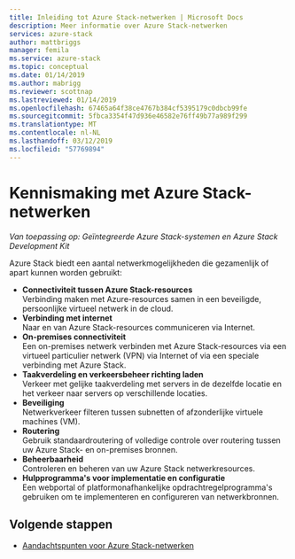 ```yaml
---
title: Inleiding tot Azure Stack-netwerken | Microsoft Docs
description: Meer informatie over Azure Stack-netwerken
services: azure-stack
author: mattbriggs
manager: femila
ms.service: azure-stack
ms.topic: conceptual
ms.date: 01/14/2019
ms.author: mabrigg
ms.reviewer: scottnap
ms.lastreviewed: 01/14/2019
ms.openlocfilehash: 67465a64f38ce4767b384cf5395179c0dbcb99fe
ms.sourcegitcommit: 5fbca3354f47d936e46582e76ff49b77a989f299
ms.translationtype: MT
ms.contentlocale: nl-NL
ms.lasthandoff: 03/12/2019
ms.locfileid: "57769894"
---
```

# <a name="introduction-to-azure-stack-networking"></a>Kennismaking met Azure Stack-netwerken

*Van toepassing op: Geïntegreerde Azure Stack-systemen en Azure Stack Development Kit*

Azure Stack biedt een aantal netwerkmogelijkheden die gezamenlijk of apart kunnen worden gebruikt:

- **Connectiviteit tussen Azure Stack-resources**  
    Verbinding maken met Azure-resources samen in een beveiligde, persoonlijke virtueel netwerk in de cloud.
- **Verbinding met internet**  
    Naar en van Azure Stack-resources communiceren via Internet.
- **On-premises connectiviteit**  
    Een on-premises netwerk verbinden met Azure Stack-resources via een virtueel particulier netwerk (VPN) via Internet of via een speciale verbinding met Azure Stack.
- **Taakverdeling en verkeersbeheer richting laden**  
    Verkeer met gelijke taakverdeling met servers in de dezelfde locatie en het verkeer naar servers op verschillende locaties.
- **Beveiliging**  
    Netwerkverkeer filteren tussen subnetten of afzonderlijke virtuele machines (VM).
- **Routering**  
    Gebruik standaardroutering of volledige controle over routering tussen uw Azure Stack- en on-premises bronnen.
- **Beheerbaarheid**  
    Controleren en beheren van uw Azure Stack netwerkresources.
- **Hulpprogramma's voor implementatie en configuratie**  
    Een webportal of platformonafhankelijke opdrachtregelprogramma's gebruiken om te implementeren en configureren van netwerkbronnen.


## <a name="next-steps"></a>Volgende stappen

* [Aandachtspunten voor Azure Stack-netwerken](azure-stack-network-differences.md)
